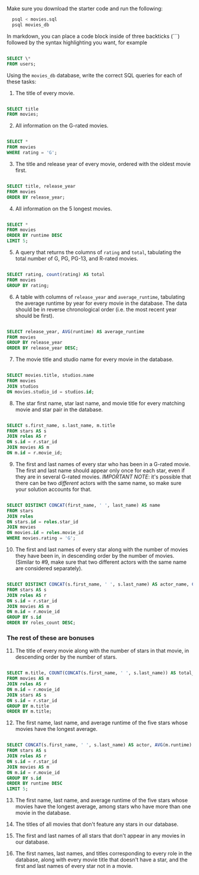 Make sure you download the starter code and run the following:

```sh
  psql < movies.sql
  psql movies_db
```

In markdown, you can place a code block inside of three backticks (```) followed by the syntax highlighting you want, for example

```sql

SELECT \*
FROM users;

```

Using the `movies_db` database, write the correct SQL queries for each of these tasks:

1.  The title of every movie.

```sql

SELECT title
FROM movies;

```

2.  All information on the G-rated movies.

```sql

SELECT *
FROM movies
WHERE rating = 'G';

```

3.  The title and release year of every movie, ordered with the
    oldest movie first.

```sql

SELECT title, release_year
FROM movies
ORDER BY release_year;

```

4.  All information on the 5 longest movies.

```sql

SELECT *
FROM movies
ORDER BY runtime DESC
LIMIT 5;

```

5.  A query that returns the columns of `rating` and `total`, tabulating the
    total number of G, PG, PG-13, and R-rated movies.

```sql

SELECT rating, count(rating) AS total
FROM movies
GROUP BY rating;

```

6.  A table with columns of `release_year` and `average_runtime`,
    tabulating the average runtime by year for every movie in the database. The data should be in reverse chronological order (i.e. the most recent year should be first).

```sql

SELECT release_year, AVG(runtime) AS average_runtime
FROM movies
GROUP BY release_year
ORDER BY release_year DESC;

```

7.  The movie title and studio name for every movie in the
    database.

```sql

SELECT movies.title, studios.name
FROM movies
JOIN studios
ON movies.studio_id = studios.id;

```

8.  The star first name, star last name, and movie title for every
    matching movie and star pair in the database.

```sql

SELECT s.first_name, s.last_name, m.title
FROM stars AS s
JOIN roles AS r
ON s.id = r.star_id
JOIN movies AS m
ON m.id = r.movie_id;

```

9.  The first and last names of every star who has been in a G-rated movie. The first and last name should appear only once for each star, even if they are in several G-rated movies. _IMPORTANT NOTE_: it's possible that there can be two _different_ actors with the same name, so make sure your solution accounts for that.

```sql

SELECT DISTINCT CONCAT(first_name, ' ', last_name) AS name
FROM stars
JOIN roles
ON stars.id = roles.star_id
JOIN movies
ON movies.id = roles.movie_id
WHERE movies.rating = 'G';

```

10. The first and last names of every star along with the number
    of movies they have been in, in descending order by the number of movies. (Similar to #9, make sure
    that two different actors with the same name are considered separately).

```sql

SELECT DISTINCT CONCAT(s.first_name, ' ', s.last_name) AS actor_name, COUNT(s.id) AS roles_count
FROM stars AS s
JOIN roles AS r
ON s.id = r.star_id
JOIN movies AS m
ON m.id = r.movie_id
GROUP BY s.id
ORDER BY roles_count DESC;


```

### The rest of these are bonuses

11. The title of every movie along with the number of stars in
    that movie, in descending order by the number of stars.

```sql

SELECT m.title, COUNT(CONCAT(s.first_name, ' ', s.last_name)) AS total_stars
FROM movies AS m
JOIN roles AS r
ON m.id = r.movie_id
JOIN stars AS s
ON s.id = r.star_id
GROUP BY m.title
ORDER BY m.title;

```

12. The first name, last name, and average runtime of the five
    stars whose movies have the longest average.

```sql

SELECT CONCAT(s.first_name, ' ', s.last_name) AS actor, AVG(m.runtime) AS runtime
FROM stars AS s
JOIN roles AS r
ON s.id = r.star_id
JOIN movies AS m
ON m.id = r.movie_id
GROUP BY s.id
ORDER BY runtime DESC
LIMIT 5;

```

13. The first name, last name, and average runtime of the five
    stars whose movies have the longest average, among stars who have more than one movie in the database.

14. The titles of all movies that don't feature any stars in our
    database.

15. The first and last names of all stars that don't appear in any movies in our database.

16. The first names, last names, and titles corresponding to every
    role in the database, along with every movie title that doesn't have a star, and the first and last names of every star not in a movie.
